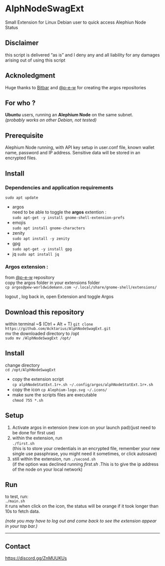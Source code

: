 # AlphNodeSwagExt
Small Extension for Linux Debian user to quick access Alephiun Node Status
 
## Disclaimer  
this script is delivered “as is” and I deny any and all liability for any damages arising out of using this script   

## Acknoledgment
Huge thanks to [Bitbar](https://github.com/matryer/bitbar) and [@p-e-w](https://github.com/p-e-w/argos) for creating the argos repositories  

## For who ?
**Ubuntu** users, running an **Alephium Node** on the same subnet.  
*(probably works on other Debian, not tested)*  

## Prerequisite
Alephium Node running, with API key setup in user.conf file,
known wallet name, password and IP address. Sensitive data will be stored in an encrypted files. 

## Install
### Dependencies and application requirements
`sudo apt update`  
 * argos  
need to be able to toggle the **argos** extention :  
`sudo apt-get -y install gnome-shell-extension-prefs`  
 * emojis  
`sudo apt install gnome-characters`
 * zenity  
`sudo apt install -y zenity`
 * gpg  
`sudo apt-get -y install gpg`
 * jq
`sudo apt install jq` 

### Argos extension :
from [@p-e-w](https://github.com/p-e-w/argos) repository  
copy the argos folder in your extensions folder  
`cp argos@pew-worldwidemann.com ~/.local/share/gnome-shell/extensions/`  
  
logout , log back in, open Extension and toggle Argos  

## Download this repository
within terminal ~$  (Ctrl + Alt + T)
`git clone https://github.com/Acktarius/AlphNodeSwagExt.git`  
mv the downloaded directory to /opt  
`sudo mv /AlphNodeSwagExt /opt/`   

## Install  
change directory  
`cd /opt/AlphNodeSwagExt`  
 * copy the extension script  
`cp alphNodeStatExt.1r+.sh ~/.config/argos/alphNodeStatExt.1r+.sh`  
 * copy the icon
`cp Alephium-logo.svg ~/.icons/`     
 * make sure the scripts files are executable  
`chmod 755 *.sh`

## Setup
1. Activate argos in extension (new icon on your launch pad)(just need to be done for first use)  
2. within the extension, run    
   `./first.sh`  
   (this is to store your credentials in an encrypted file, remember your new single use passphrase, you might need it sometimes, or click autosave)  
3. still within the extension, run
   `./second.sh`  
   (if the option was declined running *first.sh* .This is to give the ip address of the node on your local network)   
## Run  
to test, run:  
`./main.sh`   
it runs when click on the icon, the status will be orange if it took longer than 10s to fetch data.   
    
*(note you may have to log out and come back to see the extension appear in your top bar.)*  
  
---
  
## Contact
https://discord.gg/ZnMUUKUs

